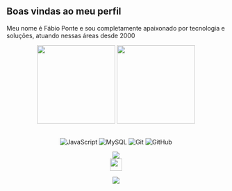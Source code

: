 ## Boas vindas ao meu perfil 

Meu nome é Fábio Ponte e sou completamente apaixonado por tecnologia e soluções, atuando nessas áreas desde 2000 

<!--
**FabioPonte/FabioPonte** is a ✨ _special_ ✨ repository because its `README.md` (this file) appears on your GitHub profile.
<br>

<!-- GITHUB STATUS -->
<div align="center">
  <img height="180em" src="https://github-readme-stats.vercel.app/api?username=FabioPonte&show_icons=true&theme=dark&include_all_commits=true&count_private=true"/>
  <img height="180em" src="https://github-readme-stats.vercel.app/api/top-langs/?username=FabioPonte&layout=compact&langs_count=10&theme=dark"/>

  <!-- TEMAS: dark, radical, merko, gruvbox, tokyonight, onedark, cobalt, synthwave, highcontrast, dracula -->
</div>

<br>

<!-- TECNOLOGIAS -->
<div align="center">

![JavaScript](https://img.shields.io/badge/-JavaScript-black?style=flat-square&logo=javascript)
![MySQL](https://img.shields.io/badge/-MySQL-black?style=flat-square&logo=mysql)
![Git](https://img.shields.io/badge/-Git-black?style=flat-square&logo=git)
![GitHub](https://img.shields.io/badge/-GitHub-181717?style=flat-square&logo=github)

</div>

<!-- REDES SOCIAIS -->
<div align="center">

 
  <a href="https://www.linkedin.com/in/fabio-p-bb08b920/" target="_blank"><img src="https://img.shields.io/badge/-LinkedIn-%230077B5?style=for-the-badge&logo=linkedin&logoColor=white" target="_blank"></a>  
   <a href="mailto:fabio@erpsolutions.com.br" target="_blank"><img src="https://play-lh.googleusercontent.com/D1Dz2BjPYev_oyksKXsdtAS66a_2Ql-sklpzTnwR9lqnDG_P5lAJEtfR70FudJ0XMA=s48-rw" style='width: 28px' target="_blank"></a>  
  
  ![](https://visitor-badge.glitch.me/badge?page_id=FabioPonte)
</div>
